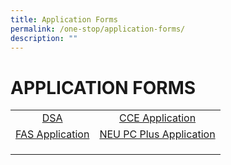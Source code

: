 ```yaml
---
title: Application Forms
permalink: /one-stop/application-forms/
description: ""
---
```

# APPLICATION FORMS


|   |   |
|:---:|:---:|
|  <a href="/files/One%20Stop/SACSS-DSA-Sec-2021_updated.pdf" target="_blank">DSA</a> | <a href="https://go.gov.sg/sacss-cce-application-form" target="_blank">CCE Application</a>  |
|  <a href="/files/One%20Stop/MOE-FAS-Application-Form-Sep-2022.pdf" target="_blank">FAS Application</a> |<a href="https://www.imda.gov.sg/neupc" target="_blank">NEU PC Plus Application</a>   |
|   |   |
|   |   |
|   |   |